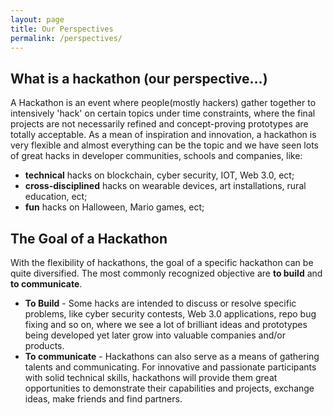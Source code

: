 ```yaml
---
layout: page
title: Our Perspectives
permalink: /perspectives/
---
```


## What is a hackathon (our perspective...)
A Hackathon is an event where people(mostly hackers) gather together to intensively 'hack' on certain topics under time constraints, where the final projects are not necessarily refined and concept-proving prototypes are totally acceptable. As a mean of inspiration and innovation, a hackathon is very flexible and almost everything can be the topic and we have seen lots of great hacks in developer communities, schools and companies, like:

- **technical** hacks on blockchain, cyber security, IOT, Web 3.0, ect;
- **cross-disciplined** hacks on wearable devices, art installations, rural education, ect;
- **fun** hacks on Halloween, Mario games, ect;


## The Goal of a Hackathon
With the flexibility of hackathons, the goal of a specific hackathon can be quite diversified. The most commonly recognized  objective are **to build** and **to communicate**.

- **To Build** - Some hacks are intended to discuss or resolve specific problems, like cyber security contests, Web 3.0 applications, repo bug fixing and so on, where we see a lot of brilliant ideas and prototypes being developed yet later grow into valuable companies and/or products. 
- **To communicate** - Hackathons can also serve as a means of gathering talents and communicating. For innovative and passionate participants with solid technical skills, hackathons will provide them great opportunities to demonstrate their capabilities and projects, exchange ideas, make friends and find partners.
